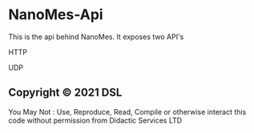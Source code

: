 # NanoMes-Api

This is the api behind NanoMes.
It exposes two API's

HTTP

UDP


Copyright © 2021 DSL
- 
You May Not : Use, Reproduce, Read, Compile or otherwise interact this code without permission from Didactic Services LTD
